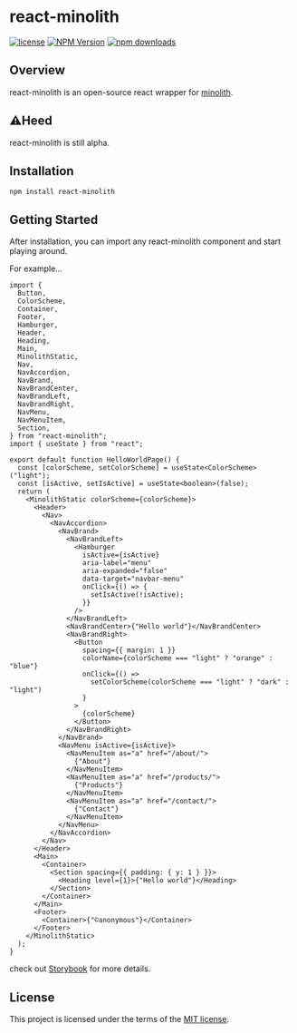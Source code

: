 # react-minolith

[![license](https://img.shields.io/badge/license-MIT-blue.svg)](https://github.com/minominolyly/react-minolith/blob/main/LICENSE)
[![NPM Version](https://img.shields.io/npm/v/react-minolith)](https://www.npmjs.com/package/react-minolith)
[![npm downloads](https://img.shields.io/npm/dm/react-minolith)](https://www.npmjs.com/package/react-minolith)

## Overview

react-minolith is an open-source react wrapper for [minolith](https://github.com/minominolyly/minolith).

## ⚠️Heed

react-minolith is still alpha.

## Installation

```shell
npm install react-minolith
```

## Getting Started

After installation, you can import any react-minolith component and start playing around.

For example…

```tsx
import {
  Button,
  ColorScheme,
  Container,
  Footer,
  Hamburger,
  Header,
  Heading,
  Main,
  MinolithStatic,
  Nav,
  NavAccordion,
  NavBrand,
  NavBrandCenter,
  NavBrandLeft,
  NavBrandRight,
  NavMenu,
  NavMenuItem,
  Section,
} from "react-minolith";
import { useState } from "react";

export default function HelloWorldPage() {
  const [colorScheme, setColorScheme] = useState<ColorScheme>("light");
  const [isActive, setIsActive] = useState<boolean>(false);
  return (
    <MinolithStatic colorScheme={colorScheme}>
      <Header>
        <Nav>
          <NavAccordion>
            <NavBrand>
              <NavBrandLeft>
                <Hamburger
                  isActive={isActive}
                  aria-label="menu"
                  aria-expanded="false"
                  data-target="navbar-menu"
                  onClick={() => {
                    setIsActive(!isActive);
                  }}
                />
              </NavBrandLeft>
              <NavBrandCenter>{"Hello world"}</NavBrandCenter>
              <NavBrandRight>
                <Button
                  spacing={{ margin: 1 }}
                  colorName={colorScheme === "light" ? "orange" : "blue"}
                  onClick={() =>
                    setColorScheme(colorScheme === "light" ? "dark" : "light")
                  }
                >
                  {colorScheme}
                </Button>
              </NavBrandRight>
            </NavBrand>
            <NavMenu isActive={isActive}>
              <NavMenuItem as="a" href="/about/">
                {"About"}
              </NavMenuItem>
              <NavMenuItem as="a" href="/products/">
                {"Products"}
              </NavMenuItem>
              <NavMenuItem as="a" href="/contact/">
                {"Contact"}
              </NavMenuItem>
            </NavMenu>
          </NavAccordion>
        </Nav>
      </Header>
      <Main>
        <Container>
          <Section spacing={{ padding: { y: 1 } }}>
            <Heading level={1}>{"Hello world"}</Heading>
          </Section>
        </Container>
      </Main>
      <Footer>
        <Container>{"©anonymous"}</Container>
      </Footer>
    </MinolithStatic>
  );
}
```

check out [Storybook](https://minominolyly.github.io/react-minolith/) for more details.

## License

This project is licensed under the terms of the [MIT license](https://github.com/minominolyly/react-minolith/blob/main/LICENSE).
